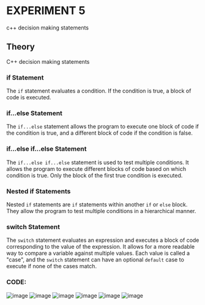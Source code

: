 # EXPERIMENT 5
c++ decision making statements

## Theory

C++ decision making statements

### if Statement

The `if` statement evaluates a condition. If the condition is true, a block of code is executed.

### if...else Statement

The `if...else` statement allows the program to execute one block of code if the condition is true, and a different block of code if the condition is false.

### if...else if...else Statement

The `if...else if...else` statement is used to test multiple conditions. It allows the program to execute different blocks of code based on which condition is true. Only the block of the first true condition is executed.

### Nested if Statements

Nested `if` statements are `if` statements within another `if` or `else` block. They allow the program to test multiple conditions in a hierarchical manner.

### switch Statement

The `switch` statement evaluates an expression and executes a block of code corresponding to the value of the expression. It allows for a more readable way to compare a variable against multiple values. Each value is called a "case", and the `switch` statement can have an optional `default` case to execute if none of the cases match.
### CODE:
![image](https://github.com/user-attachments/assets/e470c735-a118-4a1b-878e-a423353276ce)
![image](https://github.com/user-attachments/assets/ff09cbdf-d12a-4416-b403-fef0336c6072)
![image](https://github.com/user-attachments/assets/b5b110b4-8f6f-4fd2-b051-33f6c9d67dae)
![image](https://github.com/user-attachments/assets/100dff18-f177-40e2-8560-8241fcd2108e)
![image](https://github.com/user-attachments/assets/989e6ec3-02a1-460a-8365-c804074efba4)
![image](https://github.com/user-attachments/assets/e2360b84-89ca-475a-abf8-a9596ff88c20)
